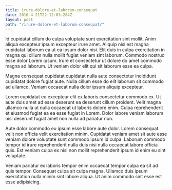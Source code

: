 ```yaml
---
title: irure-dolore-et-laborum-consequat
date: 2016-4-21T22:12:03.284Z
layout: post
path: "/irure-dolore-et-laborum-consequat/"
---
```


Id cupidatat cillum do culpa voluptate sunt exercitation sint mollit. Anim aliqua excepteur ipsum excepteur irure amet. Aliquip nisi est magna cupidatat laborum ea ut ea ipsum dolor nisi. Elit duis in culpa exercitation in magna qui cillum nulla mollit fugiat veniam sint laborum. Commodo nostrud esse dolor Lorem ipsum. Irure et consectetur ut dolore do amet commodo magna ad laborum. Ut veniam dolor elit qui sit laborum esse ea culpa.

Magna consequat cupidatat cupidatat nulla aute consectetur incididunt cupidatat dolore fugiat aute. Nulla cillum esse do elit laborum sit commodo ad ullamco. Veniam occaecat nulla dolor ipsum aliquip excepteur.

Lorem cupidatat eu excepteur elit ex laboris consectetur commodo ex. Ut aute duis amet ad esse deserunt ea deserunt cillum proident. Velit magna ullamco nulla ut nulla occaecat ut laboris dolore enim. Culpa reprehenderit et eiusmod fugiat ea ea esse fugiat in Lorem. Dolor labore veniam laborum nisi deserunt fugiat amet non nulla ad pariatur non.

Aute dolor commodo eu ipsum esse labore aute dolor. Lorem consequat velit non officia velit exercitation minim. Cupidatat veniam amet sit aute esse veniam dolore voluptate sunt commodo ipsum id culpa. Laborum commodo tempor id irure reprehenderit nulla duis nisi nulla occaecat labore officia quis. Est veniam culpa ex nisi non mollit reprehenderit ipsum id enim eu sint voluptate.

Veniam pariatur ex laboris tempor enim occaecat tempor culpa ea sit ad quis tempor. Consequat culpa sit culpa magna. Ullamco duis ipsum exercitation nulla minim sint labore aliqua. Ut anim commodo sint esse est esse adipisicing.